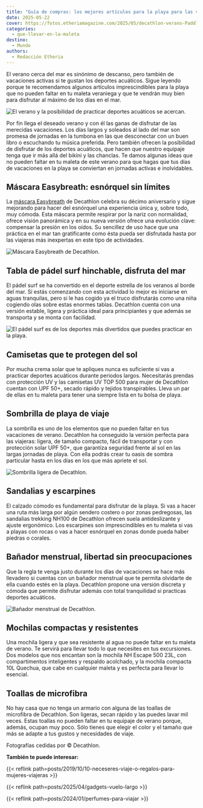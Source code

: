 ```yaml
---
title: "Guía de compras: los mejores artículos para la playa para las viajeras más deportistas"
date: 2025-05-22
cover: https://fotos.etheriamagazine.com/2025/05/decathlon-verano-Paddle-Surf-tablas.jpg
categories: 
  - que-llevar-en-la-maleta
destino: 
  - Mundo
authors: 
  - Redacción Etheria
---
```


El verano cerca del mar es sinónimo de descanso, pero también de vacaciones activas si 
te gustan los deportes acuáticos. Sigue leyendo porque te recomendamos algunos artículos 
imprescindibles para la playa que no pueden faltar en tu maleta veraniega y que te 
vendrán muy bien para disfrutar al máximo de los días en el mar. 

![El verano y la posibilidad de practicar deportes acuáticos se acercan.](https://fotos.etheriamagazine.com/2025/05/decathlon-verano-Paddle-Surf-tablas.jpg "El verano y la posibilidad de practicar deportes acuáticos se acercan.")

Por fin llega el deseado verano y con él las ganas de disfrutar de las merecidas 
vacaciones. Los días largos y soleados al lado del mar son promesa de jornadas en la 
tumbona en las que desconectar con un buen libro o escuchando tu música preferida. Pero 
también ofrecen la posibilidad de disfrutar de los deportes acuáticos, que hacen que 
nuestro equipaje tenga que ir más allá del bikini y las chanclas. Te damos algunas ideas 
que no pueden faltar en tu maleta de este verano para que hagas que tus días de 
vacaciones en la playa se conviertan en jornadas activas e inolvidables. 

## Máscara Easybreath: esnórquel sin límites

La [máscara 
Easybreath](https://www.decathlon.es/es/p/mascara-snorkel-easybreath-900-talla-s-m-y-m-l-permite-compensar-oidos-negro/_/R-p-301599?mc=8927394&c=azul) 
de Decathlon celebra su décimo aniversario y sigue mejorando para hacer del esnórquel 
una experiencia única y, sobre todo, muy cómoda. Esta máscara permite respirar por la 
nariz con normalidad, ofrece visión panorámica y en su nueva versión ofrece una 
evolución clave: compensar la presión en los oídos. Su sencillez de uso hace que una 
práctica en el mar tan gratificante como ésta pueda ser disfrutada hasta por las 
viajeras más inexpertas en este tipo de actividades. 

![Máscara Easybreath de Decathlon.](https://fotos.etheriamagazine.com/2025/05/decathlon-verano-EASYBREATH.jpg "Máscara Easybreath de Decathlon.")

## Tabla de pádel surf hinchable, disfruta del mar

El pádel surf se ha convertido en el deporte estrella de los veranos al borde del mar. 
Si estás comenzando con esta actividad lo mejor es iniciarse en aguas tranquilas, pero 
si le has cogido ya el truco disfrutarás como una niña cogiendo olas sobre estas enormes 
tablas. Decathlon cuenta con una versión estable, ligera y práctica ideal para 
principiantes y que además se transporta y se monta con facilidad. 

![El pádel surf es de los deportes más divertidos que puedes practicar en la playa.](https://fotos.etheriamagazine.com/2025/05/decathlon-verano-Paddle-Surf-mujer.jpg "El pádel surf es de los deportes más divertidos que puedes practicar en la playa.")

## Camisetas que te protegen del sol

Por mucha crema solar que te apliques nunca es suficiente si vas a practicar deportes 
acuáticos durante periodos largos. Necesitarás prendas con protección UV y las camisetas 
UV TOP 500 para mujer de Decathlon cuentan con UPF 50+, secado rápido y tejidos 
transpirables. Lleva un par de ellas en tu maleta para tener una siempre lista en tu 
bolsa de playa. 

## Sombrilla de playa de viaje

La sombrilla es uno de los elementos que no pueden faltar en tus vacaciones de verano. 
Decathlon ha conseguido la versión perfecta para las viajeras: ligera, de tamaño 
compacto, fácil de transportar y con protección solar UPF 50+, que garantiza seguridad 
frente al sol en las largas jornadas de playa. Con ella podrás crear tu oasis de sombra 
particular hasta en los días en los que más apriete el sol. 

![Sombrilla ligera de Decathlon.](https://fotos.etheriamagazine.com/2025/05/decathlon-verano-Sombrilla-playa.jpg "Sombrilla ligera de Decathlon.")

## Sandalias y escarpines

El calzado cómodo es fundamental para disfrutar de la playa. Si vas a hacer una ruta más 
larga por algún sendero costero o por zonas pedregosas, las sandalias trekking NH100 de 
Decathlon ofrecen suela antideslizante y ajuste ergonómico. Los escarpines son 
imprescindibles en tu maleta si vas a playas con rocas o vas a hacer esnórquel en zonas 
donde pueda haber piedras o corales. 

## Bañador menstrual, libertad sin preocupaciones

Que la regla te venga justo durante los días de vacaciones se hace más llevadero si 
cuentas con un bañador menstrual que te permita olvidarte de ella cuando estés en la 
playa. Decathlon propone una versión discreta y cómoda que permite disfrutar además con 
total tranquilidad si practicas deportes acuáticos. 

![Bañador menstrual de Decathlon.](https://fotos.etheriamagazine.com/2025/05/decathlon-verano-Banador-menstrual.jpg "Bañador menstrual de Decathlon.")

## Mochilas compactas y resistentes

Una mochila ligera y que sea resistente al agua no puede faltar en tu maleta de verano. 
Te servirá para llevar todo lo que necesites en tus excursiones. Dos modelos que nos 
encantan son la mochila NH Escape 500 23L, con compartimentos inteligentes y respaldo 
acolchado, y la mochila compacta 10L Quechua, que cabe en cualquier maleta y es perfecta 
para llevar lo esencial. 

## Toallas de microfibra

No hay casa que no tenga un armario con alguna de las toallas de microfibra de 
Decathlon. Son ligeras, secan rápido y las puedes lavar mil veces. Estas toallas no 
pueden faltar en tu equipaje de verano porque, además, ocupan muy poco. Sólo tienes que 
elegir el color y el tamaño que más se adapte a tus gustos y necesidades de viaje. 

Fotografías cedidas por © Decathlon. 

**También te puede interesar:** 

{{< reflink path=posts/2019/10/10-neceseres-viaje-o-regalos-para-mujeres-viajeras >}} 

{{< reflink path=posts/2025/04/gadgets-vuelo-largo >}} 

{{< reflink path=posts/2024/01/perfumes-para-viajar >}}
